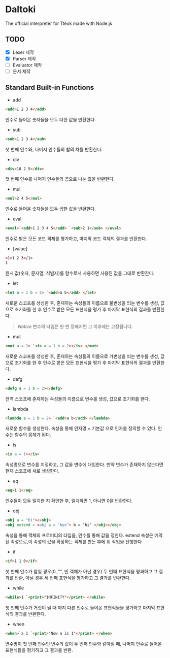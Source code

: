 # Daltoki
The official interpreter for Tteok made with Node.js

## TODO

- [x] Lexer 제작
- [x] Parser 제작
- [ ] Evaluator 제작
- [ ] 문서 제작

## Standard Built-in Functions

* add
```html
<add>1 2 3 4</add>
```
인수로 들어온 숫자들을 모두 더한 값을 반환한다.

* sub
```html
<sub>1 2 3 4</sub>
```
첫 번째 인수와, 나머지 인수들의 합의 차를 반환한다.

* div
```html
<div>10 2 5</div>
```
첫 번째 인수를 나머지 인수들의 곱으로 나눈 값을 반환한다.

* mul
```html
<mul>2 4 5</mul>
```
인수로 들어온 숫자들을 모두 곱한 값을 반환한다.

* eval
```html
<eval>`<add>1 2 3 4 5</add> `<sub>2 1</sub> </eval>
```
인수로 받은 모든 코드 객체를 평가하고, 마지막 코드 객체의 결과를 반환한다.

* \[value\]
```html
<1>1 2 3</1>
1
```
원시 값(숫자, 문자열, 식별자)를 함수로서 사용하면 사용된 값을 그대로 반환한다.

* let
```html
<let a = 1 b = 2> `<add>a b</add> </let>
```
새로운 스코프를 생성한 후, 존재하는 속성들의 이름으로 불변성을 띄는 변수를 생성, 값으로 초기화를 한 후 
인수로 받은 모든 표현식을 평가 후 마지막 표현식의 결과를 반환한다.

> *Notice* 변수의 타입은 한 번 정해지면 그 이후에는 고정됩니다.

* mut
```html
<mut a = 1> `<is a = 1 b = 2></is> </mut>
```

새로운 스코프를 생성한 후, 존재하는 속성들의 이름으로 가변성을 띄는 변수를 생성, 값으로 초기화를 한 후 
인수로 받은 모든 표현식을 평가 후 마지막 표현식의 결과를 반환한다.

* defg
```html
<defg a = 1 b = 2></defg>
```
전역 스코프에 존재하는 속성들의 이름으로 변수를 생성, 값으로 초기화를 한다.

* lambda
```html
<lambda a = 1 b = 2> `<add>a b</add> </lambda>
```
새로운 함수를 생성한다. 속성을 통해 인자명 = 기본값 으로 인자를 정의할 수 있다. 인수는 함수의 몸체가 된다.

* is
```html
<is a = 1></is>
```
속성명으로 변수를 지정하고, 그 값을 변수에 대입한다. 만약 변수가 존재하지 않는다면 현재 스코프에 새로 생성한다.

* eq
```html
<eq>1 1</eq>
```
인수들이 모두 일치한 지 확인한 후, 일치하면 1, 아니면 0을 반환한다.

* obj
```html
<obj a = "hi"></obj>
<obj extend = <obj a = "bye"> b = "hi" </obj></obj>
```
속성을 통해 객체의 프로퍼티의 타입을, 인수를 통해 값을 정한다.
extend 속성은 예약된 속성으로,이 속성의 값을 확장하는 객체를 만든 후에 위 작업을 진행한다.

* if
```html
<if>1 1 0</if>
```
첫 번째 인수가 참일 경우(0, "", 빈 객체가 아닌 경우) 두 번째 표현식을 평과하고 그 결과를 반환, 아닐 경우 세 번째 표현식을 평가하고 그 결과를 반환한다.

* while
```html
<while>1 `<print>"INFINITY"</print> </while>
```
첫 번째 인수가 거짓이 될 때 까지 다른 인수로 들어온 표현식들을 평가하고 마지막 표현식의 결과를 반환한다.

* when
```html
<when>`a 1 `<print>"Now a is 1"</print> </when>
```
변수명이 첫 번째 인수인 변수의 값이 두 번째 인수와 같아질 때, 나머지 인수로 들어온 표현식들을 평가하고 그 결과를 반환.